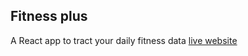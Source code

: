 ## Fitness plus
A React app to tract your daily fitness data
[live website](https://fitness--plus.web.app/)
